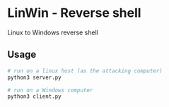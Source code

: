 # LinWin - Reverse shell

Linux to Windows reverse shell

## Usage

```bash
# run on a linux host (as the attacking computer)
python3 server.py

# run on a Windows computer
python3 client.py
```
